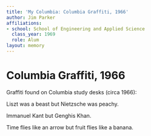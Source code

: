 ```yaml
---
title: 'My Columbia: Columbia Graffiti, 1966'
author: Jim Parker
affiliations:
- school: School of Engineering and Applied Science
  class_year: 1969
  role: Alum
layout: memory
---
```


# Columbia Graffiti, 1966

Graffiti found on Columbia study desks (circa 1966):

Liszt was a beast but Nietzsche was peachy.

Immanuel Kant but Genghis Khan.

Time flies like an arrow but fruit flies like a banana.
